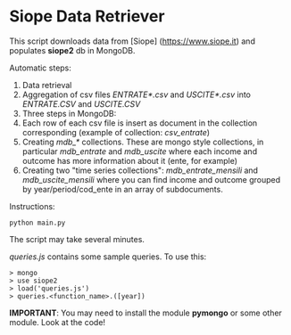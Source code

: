 # Siope Data Retriever
This script downloads data from [Siope] (https://www.siope.it) and populates **siope2** db in MongoDB.

Automatic steps:

1. Data retrieval
2. Aggregation of csv files _ENTRATE*.csv_ and _USCITE*.csv_ into *ENTRATE.CSV* and *USCITE.CSV*
3. Three steps in MongoDB:
  1. Each row of each csv file is insert as document in the collection corresponding (example of collection: *csv_entrate*)
  2. Creating _mdb\_\*_ collections. These are mongo style collections, in particular *mdb_entrate* and *mdb_uscite* where each income and outcome has more information about it (ente, for example)
  3. Creating two "time series collections": *mdb_entrate_mensili* and *mdb_uscite_mensili* where you can find income and outcome grouped by year/period/cod_ente in an array of subdocuments.
  
Instructions:

    python main.py
    
The script may take several minutes.

*queries.js* contains some sample queries. To use this:

    > mongo
    > use siope2
    > load('queries.js')
    > queries.<function_name>.([year])
    
**IMPORTANT**: You may need to install the module **pymongo** or some other module. Look at the code!
    

    
